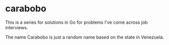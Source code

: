 # carabobo
This is a series for solutions in Go for problems I've come across job interviews.

The name Carabobo is just a random name based on the state in Venezuela.
